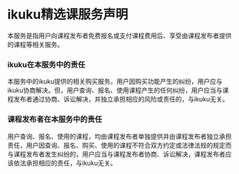 # ikuku精选课服务声明  

本服务是指用户向课程发布者免费报名或支付课程费用后、享受由课程发布者提供的课程等相关服务。  


### ikuku在本服务中的责任  

本服务中的ikuku提供的相关购买服务，用户因购买功能产生的纠纷，用户应与ikuku协商解决。但，用户查询、报名、使用课程产生的任何纠纷，用户应当与课程发布者通过协商、诉讼解决，并独立承担相应的风险或责任的，与ikuku无关。  


### 课程发布者在本服务中的责任  

用户查询、报名、使用的课程，均由课程发布者单独提供并由课程发布者独立承担责任，用户因查询、报名、购买、使用的课程不符合双方约定或法律法规的规定而与课程发布者发生纠纷的，用户应当与课程发布者协商、诉讼解决，课程发布者应该依法承担相应的责任，与ikuku无关。  